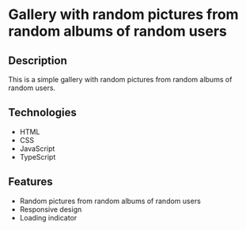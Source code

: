 # Gallery with random pictures from random albums of random users

## Description

This is a simple gallery with random pictures from random albums of random users.

## Technologies

- HTML
- CSS
- JavaScript
- TypeScript

## Features

- Random pictures from random albums of random users
- Responsive design
- Loading indicator

